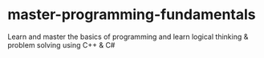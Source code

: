 # master-programming-fundamentals
Learn and master the basics of programming and learn logical thinking &amp; problem solving using C++ &amp; C#

